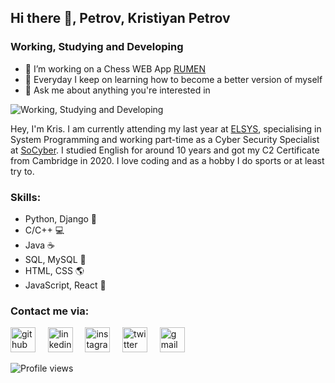 ## Hi there 👋, Petrov, Kristiyan Petrov
### Working, Studying and Developing

- 🔭 I’m working on a Chess WEB App [RUMEN](https://github.com/krispetrov/rumen) 
- 🌱 Everyday I keep on learning how to become a better version of myself 
- 💬 Ask me about anything you're interested in 

![Working, Studying and Developing](https://external-content.duckduckgo.com/iu/?u=https%3A%2F%2Fstatic01.nyt.com%2Fimages%2F2019%2F01%2F03%2Fbusiness%2F03Techfix-illo%2F03Techfix-illo-articleLarge.gif%3Fquality%3D75%26auto%3Dwebp%26disable%3Dupscale&f=1&nofb=1)

Hey, I'm Kris. I am currently attending my last year at [ELSYS](https://github.com/elsys), specialising in System Programming and working part-time as a Cyber Security Specialist at [SoCyber](https://so-cyber.com). I studied English for around 10 years and got my C2 Certificate from Cambridge in 2020. I love coding and as a hobby I do sports or at least try to.

### Skills:
- Python, Django 🐍
- C/C++ 💻 
- Java ☕
- SQL, MySQL 💾 
- HTML, CSS 🌎
- JavaScript, React 📝

### Contact me via:

[<img src='https://cdn.jsdelivr.net/npm/simple-icons@3.0.1/icons/github.svg' alt='github' height='40'>](https://github.com/krispetrov)  &nbsp;   &nbsp;  [<img src='https://cdn.jsdelivr.net/npm/simple-icons@3.0.1/icons/linkedin.svg' alt='linkedin' height='40'>](https://www.linkedin.com/in/kris-petrov/)  &nbsp;   &nbsp;  [<img src='https://cdn.jsdelivr.net/npm/simple-icons@3.0.1/icons/instagram.svg' alt='instagram' height='40'>](https://www.instagram.com/kristiyanpetrow/)  &nbsp;   &nbsp;  [<img src='https://cdn.jsdelivr.net/npm/simple-icons@3.0.1/icons/twitter.svg' alt='twitter' height='40'>](https://twitter.com/yanpetrow)  &nbsp;   &nbsp;  [<img src='https://cdn.jsdelivr.net/npm/simple-icons@3.0.1/icons/gmail.svg' alt='gmail' height='40'>](mailto:petrov.kris03@gmail.com)    


![Profile views](https://gpvc.arturio.dev/krispetrov)  
